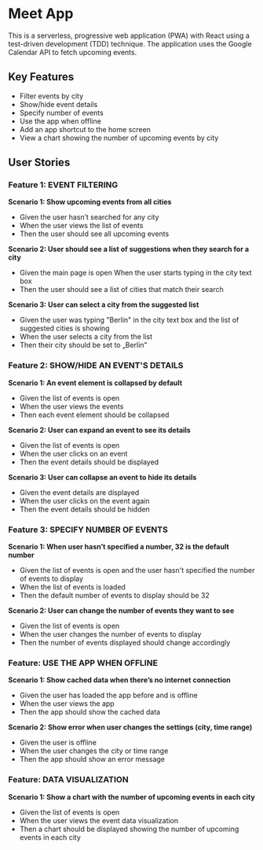# Meet App

This is a serverless, progressive web application (PWA) with React using a test-driven development (TDD) technique. 
The application uses the Google Calendar API to fetch upcoming events.

## Key Features
- Filter events by city
- Show/hide event details
- Specify number of events
- Use the app when offline
- Add an app shortcut to the home screen
- View a chart showing the number of upcoming events by city

## User Stories 

### Feature 1: EVENT FILTERING
**Scenario 1: Show upcoming events from all cities**
- Given the user hasn’t searched for any city 
- When the user views the list of events 
- Then the user should see all upcoming events

**Scenario 2: User should see a list of suggestions when they search for a city**
- Given the main page is open When the user starts typing in the city text box 
- Then the user should see a list of cities that match their search

**Scenario 3: User can select a city from the suggested list**
- Given the user was typing "Berlin" in the city text box and the list of suggested cities is showing
- When the user selects a city from the list 
- Then their city should be set to „Berlin"

### Feature 2: SHOW/HIDE AN EVENT'S DETAILS
**Scenario 1: An event element is collapsed by default**
- Given the list of events is open 
- When the user views the events 
- Then each event element should be collapsed

**Scenario 2: User can expand an event to see its details**
- Given the list of events is open 
- When the user clicks on an event 
- Then the event details should be displayed

**Scenario 3: User can collapse an event to hide its details**
- Given the event details are displayed
- When the user clicks on the event again 
- Then the event details should be hidden

### Feature 3: SPECIFY NUMBER OF EVENTS
**Scenario 1: When user hasn’t specified a number, 32 is the default number**
- Given the list of events is open and the user hasn't specified the number of events to display 
- When the list of events is loaded 
- Then the default number of events to display should be 32

**Scenario 2: User can change the number of events they want to see**
- Given the list of events is open 
- When the user changes the number of events to display 
- Then the number of events displayed should change accordingly

### Feature: USE THE APP WHEN OFFLINE
**Scenario 1: Show cached data when there’s no internet connection**
- Given the user has loaded the app before and is offline 
- When the user views the app 
- Then the app should show the cached data

**Scenario 2: Show error when user changes the settings (city, time range)**
- Given the user is offline 
- When the user changes the city or time range 
- Then the app should show an error message

### Feature: DATA VISUALIZATION
**Scenario 1: Show a chart with the number of upcoming events in each city**
- Given the list of events is open 
- When the user views the event data visualization 
- Then a chart should be displayed showing the number of upcoming events in each city
